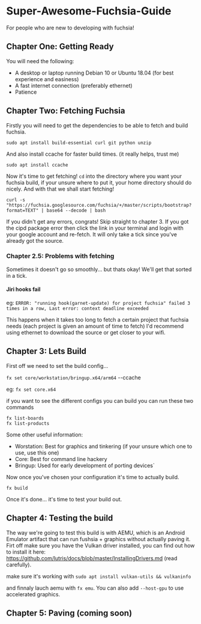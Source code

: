 # Super-Awesome-Fuchsia-Guide
For people who are new to developing with fuchsia!

## Chapter One: Getting Ready
You will need the following:
* A desktop or laptop running Debian 10 or Ubuntu 18.04 (for best experience and easiness)
* A fast internet connection (preferably ethernet)
* Patience

## Chapter Two: Fetching Fuchsia
Firstly you will need to get the dependencies to be able to fetch and build fuchsia. 

`sudo apt install build-essential curl git python unzip`

And also install ccache for faster build times. (it really helps, trust me)

`sudo apt install ccache`

Now it's time to get fetching! `cd` into the directory where you want your fuchsia build, if your unsure where to put it, your home directory should do nicely. And with that we shall start fetching!

`curl -s "https://fuchsia.googlesource.com/fuchsia/+/master/scripts/bootstrap?format=TEXT" | base64 --decode | bash`

If you didn't get any errors, congrats! Skip straight to chapter 3. If you got the cipd package error then click the link in your terminal and login with your google account and re-fetch. It will only take a tick since you've already got the source.

### Chapter 2.5: Problems with fetching
Sometimes it doesn't go so smoothly... but thats okay! We'll get that sorted in a tick.

#### Jiri hooks fail

eg: `ERROR: "running hook(garnet-update) for project fuchsia" failed 3 times in a row, Last error: context deadline exceeded`

This happens when it takes too long to fetch a certain project that fuchsia needs (each project is given an amount of time to fetch) I'd recommend using ethernet to download the source or get closer to your wifi.

## Chapter 3: Lets Build
First off we need to set the build config...

`fx set core/workstation/bringup.x64/arm64` --ccache

eg: `fx set core.x64`

if you want to see the different configs you can build you can run these two commands

```
fx list-boards
fx list-products
```

Some other useful information:
* Worstation: Best for graphics and tinkering (if your unsure which one to use, use this one)
* Core: Best for command line hackery
* Bringup: Used for early development of porting devices`

Now once you've chosen your configuration it's time to actually build.

`fx build` 

Once it's done... it's time to test your build out.

## Chapter 4: Testing the build
The way we're going to test this build is with AEMU, which is an Android Emulator artifact that can run fushsia + graphics without actually paving it. Firt off make sure you have the Vulkan driver installed, you can find out how to install it here: https://github.com/lutris/docs/blob/master/InstallingDrivers.md (read carefully).

make sure it's working with `sudo apt install vulkan-utils && vulkaninfo`

and finnaly lauch aemu with `fx emu`. You can also add `--host-gpu` to use accelerated graphics. 

## Chapter 5: Paving (coming soon)
